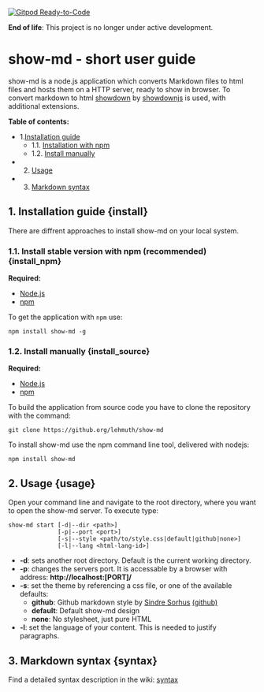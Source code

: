 [![Gitpod Ready-to-Code](https://img.shields.io/badge/Gitpod-Ready--to--Code-blue?logo=gitpod)](https://gitpod.io/#https://github.com/lehmuth/show-md) 

**End of life**:
This project is no longer under active development.

# show-md - short user guide

show-md is a node.js application which converts Markdown files to html files and hosts them on a HTTP server, ready to show in browser. To convert markdown to html [showdown](https://github.com/showdownjs/showdown/) by [showdownjs](http://showdownjs.com/) is used, with additional extensions.

**Table of contents:**

- 1.[Installation guide](#install)
	- 1.1. [Installation with npm](#install_npm)
	- 1.2. [Install manually](#install_source)
- 2. [Usage](#usage)
- 3. [Markdown syntax](#syntax)

## 1. Installation guide {install}

There are diffrent approaches to install show-md on your local system.

### 1.1. Install stable version with npm (recommended){install_npm}

**Required:**

- [Node.js](https://github.com/nodejs/node)
- [npm](https://github.com/npm/cli)

To get the application with `npm` use:

	npm install show-md -g

### 1.2. Install manually {install_source}

**Required:**

- [Node.js](https://github.com/nodejs/node)
- [npm](https://github.com/npm/cli)

To build the application from source code you have to clone the repository with the command:

	git clone https://github.org/lehmuth/show-md

To install show-md use the npm command line tool, delivered with nodejs:

	npm install show-md

## 2. Usage {usage}

Open your command line and navigate to the root directory, where you want to open the show-md server. To execute type:

	show-md start [-d|--dir <path>]
				  [-p|--port <port>]
				  [-s|--style <path/to/style.css|default|github|none>]
				  [-l|--lang <html-lang-id>]

- **-d**: sets another root directory. Default is the current working directory.
- **-p**: changes the servers port. It is accessable by a browser with address: **http://localhost:[PORT]/**
- **-s**: set the theme by referencing a css file, or one of the available defaults:
	- __github__: Github markdown style by [Sindre Sorhus](https://sindresorhus.com/) [(github)](https://github.com/sindresorhus/github-markdown-css)
	- __default__: Default show-md design
	- __none__: No stylesheet, just pure HTML
- **-l**: set the language of your content. This is needed to justify paragraphs.

## 3. Markdown syntax {syntax}

Find a detailed syntax description in the wiki: [syntax](htdocs/wiki/syntax/)
